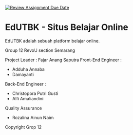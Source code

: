 [![Review Assignment Due Date](https://classroom.github.com/assets/deadline-readme-button-24ddc0f5d75046c5622901739e7c5dd533143b0c8e959d652212380cedb1ea36.svg)](https://classroom.github.com/a/0wBSnje4)

# EdUTBK - Situs Belajar Online

EdUTBK adalah sebuah platform belajar online.

Group 12 RevoU section Semarang

Project Leader : Fajar Anang Saputra
Front-End Engineer :

- Adduha Annaba
- Damayanti

Back-End Engineer :

- Christopora Putri Gusti
- Alfi Amaliandini

Quality Assurance

- Rozalina Ainun Naim

Copyright Grop 12
